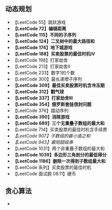 
## 动态规划

- 【LeetCode 55】跳跃游戏
- **【LeetCode 72】编辑距离**
- **【LeetCode 115】不同的子序列**
- **【LeetCode 124】二叉树中的最大路径和**
- **【LeetCode 174】地下城游戏**
- **【LeetCode 188】买卖股票的最佳时机IV**
- 【LeetCode 198】打家劫舍
- 【LeetCode 213】打家劫舍II
- 【LeetCode 233】数字1的个数
- 【LeetCode 300】最长递增子序列
- **【LeetCode 309】最佳买卖股票时机含冷冻期**
- **【LeetCode 312】戳气球**
- **【LeetCode 337】打家劫舍III**
- **【LeetCode 354】俄罗斯套娃信封问题**
- 【LeetCode 376】摆动序列
- **【LeetCode 390】消除游戏**
- **【LeetCode 689】三个无重叠子数组的最大和**
- 【LeetCode 714】买卖股票的最佳时机含手续费
- *【LeetCode 907】子数组的最小值之和*
- *【LeetCode 943】最短超级串*
- 【LeetCode 1031】两个非重叠子数组的最大和
- **【LeetCode 1039】多边形三角剖分的最低得分**
- **【LeetCode 1186】删除一次得到子数组最大和**
- 【LeetCode 系列】买卖股票的最佳时机
- 【LeetCode 面试题 08.11】硬币

## 贪心算法

- 

